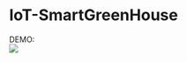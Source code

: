 # IoT-SmartGreenHouse
DEMO:  
[![](http://img.youtube.com/vi/kA8oMsIfXq4/0.jpg)](http://www.youtube.com/watch?v=kA8oMsIfXq4 "")
